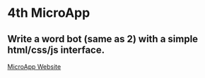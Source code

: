 # 4th MicroApp

## Write a word bot (same as 2) with a simple html/css/js interface.

<a href="https://lakshminarayanan2003.github.io/Kriyadocs-PreInternship/microapps/DictionaryWebsite/">MicroApp Website</a> 
